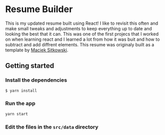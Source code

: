 # Resume Builder

This is my updated resume built using React! I like to revisit this often and make small tweaks and adjustments to keep everything up to date and looking the best that it can. This was one of the first projecs that I worked on when learning react and I learned a lot from how it was buit and how to subtract and add diffrent elements. This resume was originaly built as a template by <a href="https://github.com/sitek94">Maciek Sitkowski</a>.

## Getting started

### Install the dependencies

```bash
$ yarn install
```

### Run the app

```bash
yarn start
```

### Edit the files in the `src/data` directory
